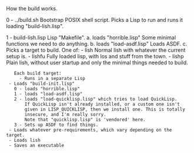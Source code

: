 How the build works.

0 - ../build.sh
    Bootstrap POSIX shell script.
    Picks a Lisp to run and runs it loading "build-lish.lisp".

1 - build-lish.lisp
    Lisp "Makefile".
    a. loads "horrible.lisp"
       Some minimal functions we need to do anything.
    b. loads "load-asdf.lisp"
       Loads ASDF.
    c. Picks a target to build.
       One of:
       - lish
         Normal lish with whatever the current setup is.
       - lishfu
       	 Fully loaded lisp, with los and stuff from the town.
       - lishp
       	 Plain lish, without user startup and only the minimal things
	 needed to build.

       Each build target:
         - Runs in a separate Lisp
	 - Loads "build-init.lisp"
	   0 - loads "horrible.lisp"
	   1 - loads "load-asdf.lisp"
	   2 - loads "load-quicklisp.lisp" which tries to load QuickLisp.
	       If QuickLisp isn't already installed, or a custom one isn't
	       given in LISP_QUICKLISP, then we install one. This is totally
	       insecure, and I'm really sorry.
	       Note that "quicklisp.lisp" is 'vendored' here.
	   3 - Sets up ASDF to find things.
	 - Loads whatever pre-requirements, which vary depending on the target.
	 - Loads lish
	 - Saves an executable
